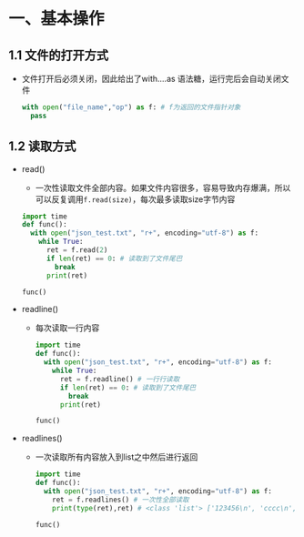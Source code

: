 # 一、基本操作

## 1.1 文件的打开方式

- 文件打开后必须关闭，因此给出了with....as 语法糖，运行完后会自动关闭文件

  ```python
  with open("file_name","op") as f: # f为返回的文件指针对象
    pass
  ```

## 1.2 读取方式

- read()

  -  一次性读取文件全部内容。如果文件内容很多，容易导致内存爆满，所以可以反复调用`f.read(size)`，每次最多读取size字节内容

    ```python
    import time
    def func():
      with open("json_test.txt", "r+", encoding="utf-8") as f:
        while True:
          ret = f.read(2)
          if len(ret) == 0: # 读取到了文件尾巴
            break
          print(ret)
    
    func()
    ```

- readline()

  - 每次读取一行内容

    ```python
    import time
    def func():
      with open("json_test.txt", "r+", encoding="utf-8") as f:
        while True:
          ret = f.readline() # 一行行读取
          if len(ret) == 0: # 读取到了文件尾巴
            break
          print(ret)
    
    func()
    ```

- readlines()

  - 一次读取所有内容放入到list之中然后进行返回

    ```python
    import time
    def func():
      with open("json_test.txt", "r+", encoding="utf-8") as f:
        ret = f.readlines() # 一次性全部读取
        print(type(ret),ret) # <class 'list'> ['123456\n', 'cccc\n', 'wssss']
    
    func()
    ```

    